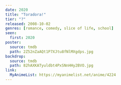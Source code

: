 ```yaml
---
date: 2020
title: "Toradora!"
tier: "?"
released: 2008-10-02
genres: [romance, comedy, slice of life, school]
seen:
  first: 2020
poster:
  source: tmdb
  path: 2Z52nZaAQt1P7XJtu8fNlMXgdps.jpg
backdrop:
  source: tmdb
  path: 82hAXKATyuldbt4PxSNnHHy2BVO.jpg
link:
  MyAnimeList: https://myanimelist.net/anime/4224
---
```

